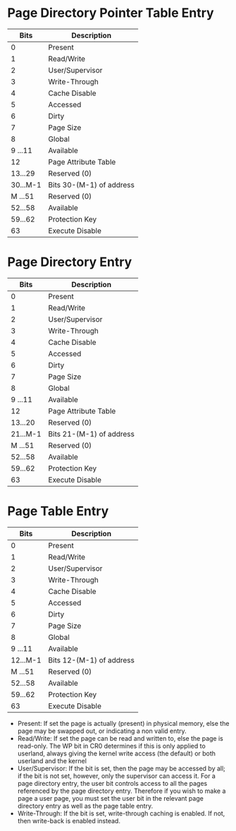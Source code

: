# Page Directory Pointer Table Entry

| Bits      | Description               |
| --------- | ------------------------- |
| 0         | Present                   |
| 1         | Read/Write                |
| 2         | User/Supervisor           |
| 3         | Write-Through             |
| 4         | Cache Disable             |
| 5         | Accessed                  |
| 6         | Dirty                     |
| 7         | Page Size                 |
| 8         | Global                    |
| 9 ...11   | Available                 |
| 12        | Page Attribute Table      |
| 13...29   | Reserved (0)              |
| 30...M-1  | Bits 30-(M-1) of address  |
| M ...51   | Reserved (0)              |
| 52...58   | Available                 |
| 59...62   | Protection Key            |
| 63        | Execute Disable           |

# Page Directory Entry

| Bits      | Description               |
| --------- | ------------------------- |
| 0         | Present                   |
| 1         | Read/Write                |
| 2         | User/Supervisor           |
| 3         | Write-Through             |
| 4         | Cache Disable             |
| 5         | Accessed                  |
| 6         | Dirty                     |
| 7         | Page Size                 |
| 8         | Global                    |
| 9 ...11   | Available                 |
| 12        | Page Attribute Table      |
| 13...20   | Reserved (0)              |
| 21...M-1  | Bits 21-(M-1) of address  |
| M ...51   | Reserved (0)              |
| 52...58   | Available                 |
| 59...62   | Protection Key            |
| 63        | Execute Disable           |

# Page Table Entry

| Bits      | Description               |
| --------- | ------------------------- |
| 0         | Present                   |
| 1         | Read/Write                |
| 2         | User/Supervisor           |
| 3         | Write-Through             |
| 4         | Cache Disable             |
| 5         | Accessed                  |
| 6         | Dirty                     |
| 7         | Page Size                 |
| 8         | Global                    |
| 9 ...11   | Available                 |
| 12...M-1  | Bits 12-(M-1) of address  |
| M ...51   | Reserved (0)              |
| 52...58   | Available                 |
| 59...62   | Protection Key            |
| 63        | Execute Disable           |

- Present: If set the page is actually (present) in physical memory, else the page may be swapped out, or indicating a non valid entry.
-  Read/Write: If set the page can be read and written to, else the page is read-only.  The WP bit in CR0 determines if this is only applied to userland, always giving the kernel write access (the default) or both userland and the kernel
- User/Supervisor:  If the bit is set, then the page may be accessed by all; if the bit is not set, however, only the supervisor can access it. For a page directory entry, the user bit controls access to all the pages referenced by the page directory entry. Therefore if you wish to make a page a user page, you must set the user bit in the relevant page directory entry as well as the page table entry.
- Write-Through: If the bit is set, write-through caching is enabled. If not, then write-back is enabled instead.